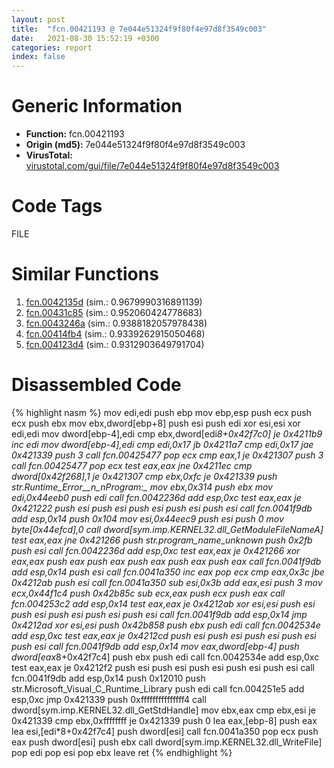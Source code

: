 ```yaml
---
layout: post
title:  "fcn.00421193 @ 7e044e51324f9f80f4e97d8f3549c003"
date:   2021-08-30 15:52:19 +0300
categories: report
index: false
---
```


# Generic Information
- **Function:** fcn.00421193
- **Origin (md5):** 7e044e51324f9f80f4e97d8f3549c003
- **VirusTotal:** [virustotal.com/gui/file/7e044e51324f9f80f4e97d8f3549c003][virustotal_ref]

# Code Tags
<span class="tag" id="FILE">FILE</span>


# Similar Functions

1. [fcn.0042135d][similar_1_ref] (sim.: 0.9679990316891139)
2. [fcn.00431c85][similar_2_ref] (sim.: 0.952060424778683)
3. [fcn.0043246a][similar_3_ref] (sim.: 0.9388182057978438)
4. [fcn.00414fb4][similar_4_ref] (sim.: 0.9339262915050468)
5. [fcn.004123d4][similar_5_ref] (sim.: 0.9312903649791704)


# Disassembled Code

{% highlight nasm %}
mov edi,edi
push ebp
mov ebp,esp
push ecx
push ecx
push ebx
mov ebx,dword[ebp+8]
push esi
push edi
xor esi,esi
xor edi,edi
mov dword[ebp-4],edi
cmp ebx,dword[edi*8+0x42f7c0]
je 0x4211b9
inc edi
mov dword[ebp-4],edi
cmp edi,0x17
jb 0x4211a7
cmp edi,0x17
jae 0x421339
push 3
call fcn.00425477
pop ecx
cmp eax,1
je 0x421307
push 3
call fcn.00425477
pop ecx
test eax,eax
jne 0x4211ec
cmp dword[0x42f268],1
je 0x421307
cmp ebx,0xfc
je 0x421339
push str.Runtime_Error__n_nProgram:_
mov ebx,0x314
push ebx
mov edi,0x44eeb0
push edi
call fcn.0042236d
add esp,0xc
test eax,eax
je 0x421222
push esi
push esi
push esi
push esi
push esi
call fcn.0041f9db
add esp,0x14
push 0x104
mov esi,0x44eec9
push esi
push 0
mov byte[0x44efcd],0
call dword[sym.imp.KERNEL32.dll_GetModuleFileNameA]
test eax,eax
jne 0x421266
push str._program_name_unknown_
push 0x2fb
push esi
call fcn.0042236d
add esp,0xc
test eax,eax
je 0x421266
xor eax,eax
push eax
push eax
push eax
push eax
push eax
call fcn.0041f9db
add esp,0x14
push esi
call fcn.0041a350
inc eax
pop ecx
cmp eax,0x3c
jbe 0x4212ab
push esi
call fcn.0041a350
sub esi,0x3b
add eax,esi
push 3
mov ecx,0x44f1c4
push 0x42b85c
sub ecx,eax
push ecx
push eax
call fcn.004253c2
add esp,0x14
test eax,eax
je 0x4212ab
xor esi,esi
push esi
push esi
push esi
push esi
push esi
call fcn.0041f9db
add esp,0x14
jmp 0x4212ad
xor esi,esi
push 0x42b858
push ebx
push edi
call fcn.0042534e
add esp,0xc
test eax,eax
je 0x4212cd
push esi
push esi
push esi
push esi
push esi
call fcn.0041f9db
add esp,0x14
mov eax,dword[ebp-4]
push dword[eax*8+0x42f7c4]
push ebx
push edi
call fcn.0042534e
add esp,0xc
test eax,eax
je 0x4212f2
push esi
push esi
push esi
push esi
push esi
call fcn.0041f9db
add esp,0x14
push 0x12010
push str.Microsoft_Visual_C_Runtime_Library
push edi
call fcn.004251e5
add esp,0xc
jmp 0x421339
push 0xfffffffffffffff4
call dword[sym.imp.KERNEL32.dll_GetStdHandle]
mov ebx,eax
cmp ebx,esi
je 0x421339
cmp ebx,0xffffffff
je 0x421339
push 0
lea eax,[ebp-8]
push eax
lea esi,[edi*8+0x42f7c4]
push dword[esi]
call fcn.0041a350
pop ecx
push eax
push dword[esi]
push ebx
call dword[sym.imp.KERNEL32.dll_WriteFile]
pop edi
pop esi
pop ebx
leave 
ret 
{% endhighlight %}


[similar_1_ref]: /report/fcn.0042135d@319cf4affa41f752783e62f81908d682
[similar_2_ref]: /report/fcn.00431c85@9964b63070116cfb2469e51850178af1
[similar_3_ref]: /report/fcn.0043246a@a1c6b07868a0eea8f4ee5a872aa71909
[similar_4_ref]: /report/fcn.00414fb4@92f468935bc264872869f37147ba28fd
[similar_5_ref]: /report/fcn.004123d4@591592f0b79217fc95d61f8c4f595f30
[virustotal_ref]: https://www.virustotal.com/gui/file/7e044e51324f9f80f4e97d8f3549c003